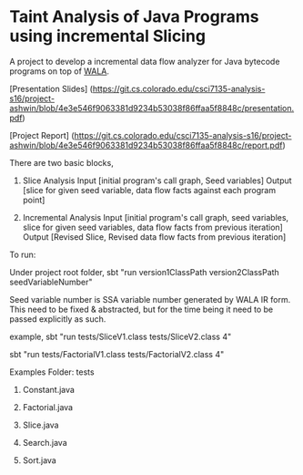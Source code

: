 # Taint Analysis of Java Programs using incremental Slicing

A project to develop a incremental data flow analyzer for Java bytecode programs on top of [WALA](https://wala.sf.net/).

[Presentation Slides] (https://git.cs.colorado.edu/csci7135-analysis-s16/project-ashwin/blob/4e3e546f9063381d9234b53038f86ffaa5f8848c/presentation.pdf)

[Project Report] (https://git.cs.colorado.edu/csci7135-analysis-s16/project-ashwin/blob/4e3e546f9063381d9234b53038f86ffaa5f8848c/report.pdf)

There are two basic blocks,

1. Slice Analysis
Input [initial program's call graph, Seed variables]
Output [slice for given seed variable, data flow facts against each program point]

2. Incremental Analysis
Input [initial program's call graph, seed variables, slice for given seed variables, data flow facts from previous iteration]
Output [Revised Slice, Revised data flow facts from previous iteration]

To run:

Under project root folder, sbt "run version1ClassPath version2ClassPath seedVariableNumber"

Seed variable number is SSA variable number generated by WALA IR form. This need to be fixed & abstracted, but for the time being it need to be passed explicitly as such.

example, sbt "run tests/SliceV1.class tests/SliceV2.class 4"

sbt "run tests/FactorialV1.class tests/FactorialV2.class 4"

Examples Folder: tests

1. Constant.java

2. Factorial.java

3. Slice.java

4. Search.java

5. Sort.java
